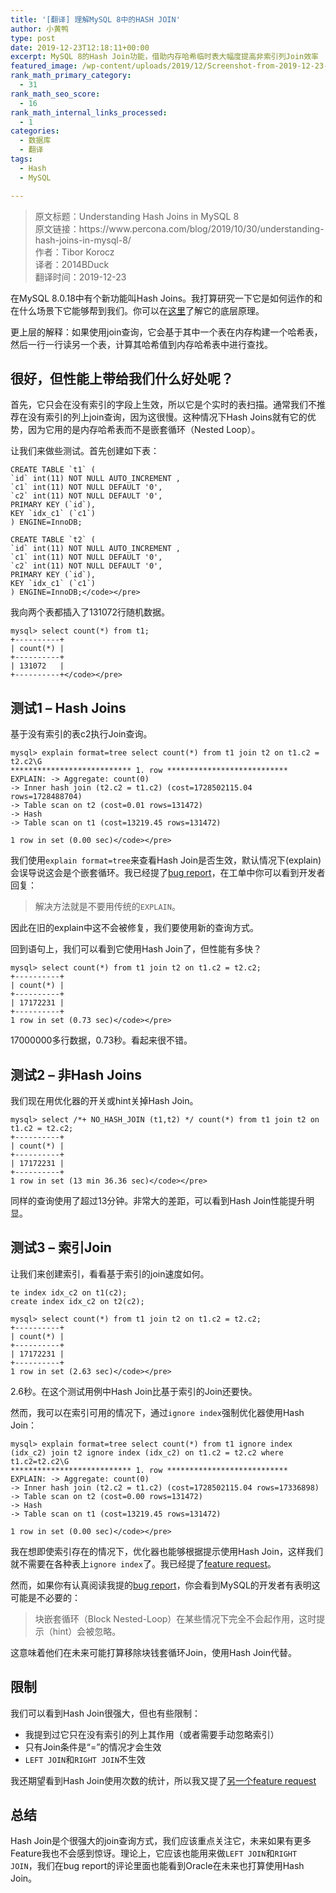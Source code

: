 ```yaml
---
title: '[翻译] 理解MySQL 8中的HASH JOIN'
author: 小黄鸭
type: post
date: 2019-12-23T12:18:11+00:00
excerpt: MySQL 8的Hash Join功能，借助内存哈希临时表大幅度提高非索引列Join效率
featured_image: /wp-content/uploads/2019/12/Screenshot-from-2019-12-23-20-14-33.jpg
rank_math_primary_category:
  - 31
rank_math_seo_score:
  - 16
rank_math_internal_links_processed:
  - 1
categories:
  - 数据库
  - 翻译
tags:
  - Hash
  - MySQL

---
```

<blockquote class="wp-block-quote">
  <p>
    原文标题：Understanding Hash Joins in MySQL 8<br /> 原文链接：https://www.percona.com/blog/2019/10/30/understanding-hash-joins-in-mysql-8/<br /> 作者：Tibor Korocz<br /> 译者：2014BDuck<br /> 翻译时间：2019-12-23
  </p>
</blockquote>

在MySQL 8.0.18中有个新功能叫Hash Joins。我打算研究一下它是如何运作的和在什么场景下它能够帮到我们。你可以在[这里][1]了解它的底层原理。

更上层的解释：如果使用join查询，它会基于其中一个表在内存构建一个哈希表，然后一行一行读另一个表，计算其哈希值到内存哈希表中进行查找。

## 很好，但性能上带给我们什么好处呢？

首先，它只会在没有索引的字段上生效，所以它是个实时的表扫描。通常我们不推荐在没有索引的列上join查询，因为这很慢。这种情况下Hash Joins就有它的优势，因为它用的是内存哈希表而不是嵌套循环（Nested Loop）。

让我们来做些测试。首先创建如下表：

```
CREATE TABLE `t1` (
`id` int(11) NOT NULL AUTO_INCREMENT ,
`c1` int(11) NOT NULL DEFAULT '0',
`c2` int(11) NOT NULL DEFAULT '0',
PRIMARY KEY (`id`),
KEY `idx_c1` (`c1`)
) ENGINE=InnoDB;

CREATE TABLE `t2` (
`id` int(11) NOT NULL AUTO_INCREMENT ,
`c1` int(11) NOT NULL DEFAULT '0',
`c2` int(11) NOT NULL DEFAULT '0',
PRIMARY KEY (`id`),
KEY `idx_c1` (`c1`)
) ENGINE=InnoDB;</code></pre>

```
我向两个表都插入了131072行随机数据。

```
mysql> select count(*) from t1;
+----------+
| count(*) |
+----------+
| 131072   |
+----------+</code></pre>

```
## 测试1 &#8211; Hash Joins

基于没有索引的表c2执行Join查询。

```
mysql> explain format=tree select count(*) from t1 join t2 on t1.c2 = t2.c2\G
*************************** 1. row ***************************
EXPLAIN: -> Aggregate: count(0)
-> Inner hash join (t2.c2 = t1.c2) (cost=1728502115.04 rows=1728488704)
-> Table scan on t2 (cost=0.01 rows=131472)
-> Hash
-> Table scan on t1 (cost=13219.45 rows=131472)

1 row in set (0.00 sec)</code></pre>

```
我们使用`explain format=tree`来查看Hash Join是否生效，默认情况下(explain)会误导说这会是个嵌套循环。我已经提了[bug report][2]，在工单中你可以看到开发者回复：

<blockquote class="wp-block-quote">
  <p>
    解决方法就是不要用传统的<code>EXPLAIN</code>。
  </p>
</blockquote>

因此在旧的explain中这不会被修复，我们要使用新的查询方式。

回到语句上，我们可以看到它使用Hash Join了，但性能有多快？

```
mysql> select count(*) from t1 join t2 on t1.c2 = t2.c2;
+----------+
| count(*) |
+----------+
| 17172231 |
+----------+
1 row in set (0.73 sec)</code></pre>

```
17000000多行数据，0.73秒。看起来很不错。

## 测试2 &#8211; 非Hash Joins

我们现在用优化器的开关或hint关掉Hash Join。

```
mysql> select /*+ NO_HASH_JOIN (t1,t2) */ count(*) from t1 join t2 on t1.c2 = t2.c2;
+----------+
| count(*) |
+----------+
| 17172231 |
+----------+
1 row in set (13 min 36.36 sec)</code></pre>

```
同样的查询使用了超过13分钟。非常大的差距，可以看到Hash Join性能提升明显。

## 测试3 &#8211; 索引Join

让我们来创建索引，看看基于索引的join速度如何。

```
te index idx_c2 on t1(c2);
create index idx_c2 on t2(c2);

mysql> select count(*) from t1 join t2 on t1.c2 = t2.c2;
+----------+
| count(*) |
+----------+
| 17172231 |
+----------+
1 row in set (2.63 sec)</code></pre>

```
2.6秒。在这个测试用例中Hash Join比基于索引的Join还要快。

然而，我可以在索引可用的情况下，通过`ignore index`强制优化器使用Hash Join：

```
mysql> explain format=tree select count(*) from t1 ignore index (idx_c2) join t2 ignore index (idx_c2) on t1.c2 = t2.c2 where t1.c2=t2.c2\G
*************************** 1. row ***************************
EXPLAIN: -> Aggregate: count(0)
-> Inner hash join (t2.c2 = t1.c2) (cost=1728502115.04 rows=17336898)
-> Table scan on t2 (cost=0.00 rows=131472)
-> Hash
-> Table scan on t1 (cost=13219.45 rows=131472)

1 row in set (0.00 sec)</code></pre>

```
我在想即使索引存在的情况下，优化器也能够根据提示使用Hash Join，这样我们就不需要在各种表上`ignore index`了。我已经提了[feature request][3]。

然而，如果你有认真阅读我提的[bug report][2]，你会看到MySQL的开发者有表明这可能是不必要的：

<blockquote class="wp-block-quote">
  <p>
    块嵌套循环（Block Nested-Loop）在某些情况下完全不会起作用，这时提示（hint）会被忽略。
  </p>
</blockquote>

这意味着他们在未来可能打算移除块钱套循环Join，使用Hash Join代替。

## 限制

我们可以看到Hash Join很强大，但也有些限制：

  * 我提到过它只在没有索引的列上其作用（或者需要手动忽略索引）
  * 只有Join条件是“=”的情况才会生效
  * `LEFT JOIN`和`RIGHT JOIN`不生效

我还期望看到Hash Join使用次数的统计，所以我又提了[另一个feature request][4]

## 总结

Hash Join是个很强大的join查询方式，我们应该重点关注它，未来如果有更多Feature我也不会感到惊讶。理论上，它应该也能用来做`LEFT JOIN`和`RIGHT JOIN`，我们在bug report的评论里面也能看到Oracle在未来也打算使用Hash Join。

 [1]: https://dev.mysql.com/worklog/task/?id=2241
 [2]: https://bugs.mysql.com/bug.php?id=97299
 [3]: https://bugs.mysql.com/bug.php?id=97302
 [4]: https://bugs.mysql.com/bug.php?id=97301